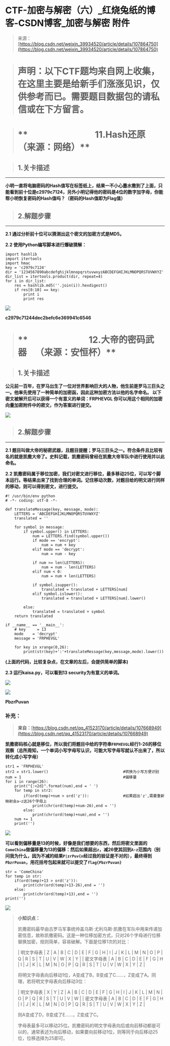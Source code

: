 <!--yml
category: 未分类
date: 2022-04-26 14:48:53
-->

# CTF-加密与解密（六）_红烧兔纸的博客-CSDN博客_加密与解密 附件

> 来源：[https://blog.csdn.net/weixin_39934520/article/details/107864750](https://blog.csdn.net/weixin_39934520/article/details/107864750)

> # **声明：以下CTF题均来自网上收集，在这里主要是给新手们涨涨见识，仅供参考而已。需要题目数据包的请私信或在下方留言。**

> # **                                11.Hash还原    （来源：网络）**

> ## **1.关卡描述**

* * *

**小明一直将电脑密码的Hash值写在标签纸上，结果一不小心墨水撒到了上面，只能看到前十位是c2979c7124，另外小明记得他的密码是4位的数字加字母，你能帮小明恢复密码的Hash值吗？（密码的Hash值即为Flag值）**

> ## **2.解题步骤**

* * *

**2.1 通过分析前十位可以猜测出这个密文的加密方式是MD5。**

**2.2 使用Python编写脚本进行爆破猜解：**

```
import hashlib
import itertools
import hmac
key = 'c2979c7124'
dir = '1234567890abcdefghijklmnopqrstuvwxyzABCDEFGHIJKLMNOPQRSTUVWXYZ'
dir_list = itertools.product(dir, repeat=4)
for i in dir_list:
	res = hashlib.md5(''.join(i)).hexdigest()
	if res[0:10] == key:
		print i
		print res
```

**![](img/85a76bce0e17ebe0320ad91143927ef9.png)**

**c2979c71244dec2befc6e369941c6546**

> # **                             12.大帝的密码武器    （来源：安恒杯）**

> ## **1.关卡描述**

**公元前一百年，在罗马出生了一位对世界影响巨大的人物，他生前是罗马三巨头之一。他率先使用了一种简单的加密函，因此这种加密方法以他的名字命名。
以下密文被解开后可以获得一个有意义的单词：FRPHEVGL
你可以用这个相同的加密向量加密附件中的密文，作为答案进行提交。**

**![](img/d69ab218b60a9f44139691f8e7a78cec.png)**

> ## **2.解题步骤**

* * *

**2.1 题目叫做大帝的秘密武器，且题目提醒；罗马三巨头之一。符合条件且比较有名的就是凯撒大帝了。史料记载，凯撒密码曾经在凯撒大帝军队中进行使用并以此命名。**

**2.2 凯撒密码属于移位加密，我们对密文进行移位，最多移动25位，可以写个脚本运行。等结果出来了找到合理的单词。记住移动次数，对题目给的明文进行同样的移动，则可以得到密文，进行提交。**

```
#! /usr/bin/env python
# -*- coding: utf-8 -*-

def translateMessage(key, message, mode):
    LETTERS = 'ABCDEFGHIJKLMNOPQRSTUVWXYZ'
    translated = ''

    for symbol in message:
        if symbol.upper() in LETTERS: 
            num = LETTERS.find(symbol.upper())
            if mode == 'encrypt':
                num = num + key
            elif mode == 'decrypt':
                num = num - key

            if num >= len(LETTERS):
                num = num - len(LETTERS)
            elif num < 0:
                num = num + len(LETTERS)

            if symbol.isupper():
                translated = translated + LETTERS[num]
            elif symbol.islower():
                translated = translated + LETTERS[num].lower()

        else:
            translated = translated + symbol
    return translated

if __name__ == '__main__':
    # key     = 13
    mode    = 'decrypt' 
    message = 'FRPHEVGL'

    for key in xrange(0,26):
        print(str(key)+':'+translateMessage(key,message,mode).lower())
```

**(上面的代码，比较复杂点，在文章的左后，会提供简单的脚本)**

**2.3 运行kaisa.py，可以看到13 security为有意义的单词。**

**![](img/89243f1d7727a510d6656849caf68dd3.png)**

![](img/31b92377badcb54b3a9181c1c4757800.png)

**PbzrPuvan**

### **补充：**

> **来自：**[https://blog.csdn.net/qq_41523170/article/details/107668949](https://blog.csdn.net/qq_41523170/article/details/107668949)

**凯撒密码核心就是移位，所以我们将题目中给的字符串`FRPHEVGL`经行1-26的移位观察（总所周知，一个单词小写字母写认识，可能大写字母写就认不出来了，所以转化成小写字母）**

```
str1 = 'FRPHEVGL'
str2 = str1.lower()                                 #转换为小写方便识别
num = 1                                             #偏移量
for i in range(26):
    print("{:<2d}".format(num),end = ' ')
    for temp in str2:
        if(ord(temp)+num > ord('z')):               #如果超出'z',需要重新映射会a~z这26个字母上
            print(chr(ord(temp)+num-26),end = '')
        else:
            print(chr(ord(temp)+num),end = '')
    num += 1
    print('')
```

![](img/919137213697bef89f2456626d0a8a50.png)

**可以看到偏移量是13的时候，好像是我们想要的东西，然后将密文里面的`ComeChina`做偏移量为13的偏移：然后如果超出`z`，减26使其回到`A-z`范围内（别问我为什么，因为不减的结果`P|zrPuv{n`经过我的验证是不对的），最终得到`PbzrPuvan`，用花括号包起来就可以提交了`flag{PbzrPuvan}`**

```
str = 'ComeChina'
for temp in str:
    if(ord(temp)+13 > ord('z')):               
        print(chr(ord(temp)+13-26),end = '')
    else:
        print(chr(ord(temp)+13),end = '')
print('')
```

![](img/7d42f26cfa7c2f4a6d6fc907f51331db.png)

> **小知识点：**
> 
> 凯撒密码最早由古罗马军事统帅盖乌斯·尤利乌斯·凯撒在军队中用来传递加密信息，故称凯撒密码。这是一种位移加密方式，只对26个字母进行位移替换加密，规则简单，容易破解。下面是位移1次的对比：
> 
> | 明文字母表 | Z | A | B | C | D | E | F | G | H | I | J | K | L | M | N | O | P | Q | R | S | T | U | V | W | X | Y |
> | 密文字母表 | A | B | C | D | E | F | G | H | I | J | K | L | M | N | O | P | Q | R | S | T | U | V | W | X | Y | Z |
> 
> 将明文字母表向后移动1位，A变成了B，B变成了C……，Z变成了A。同理，若将明文字母表向后移动3位：
> 
> | 明文字母表 | X | Y | Z | A | B | C | D | E | F | G | H | I | J | K | L | M | N | O | P | Q | R | S | T | U | V | W |
> | 密文字母表 | A | B | C | D | E | F | G | H | I | J | K | L | M | N | O | P | Q | R | S | T | U | V | W | X | Y | Z |
> 
> 则A变成了D，B变成了E……，Z变成了C。
> 
> 字母表最多可以移动25位。凯撒密码的明文字母表向后或向前移动都是可以的，通常表述为向后移动，如果要向前移动1位，则等同于向后移动25位，位移选择为25即可。